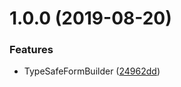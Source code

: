 # 1.0.0 (2019-08-20)


### Features

* TypeSafeFormBuilder ([24962dd](https://github.com/itigoore01/ngx-type-safe-reactive-form/commit/24962dd))
